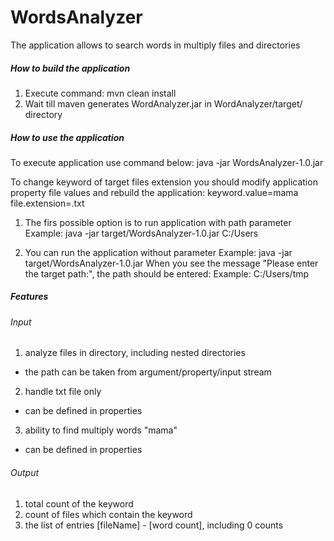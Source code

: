 # WordsAnalyzer
The application allows to search words in multiply files and directories

##### How to build the application
1) Execute command:
mvn clean install
2) Wait till maven generates WordAnalyzer.jar in WordAnalyzer/target/ directory

##### How to use the application

To execute application use command below:
java -jar WordsAnalyzer-1.0.jar <optional path>

To change keyword of target files extension you should modify application property file values and rebuild the application:
keyword.value=mama
file.extension=.txt

1) The firs possible option is to run application with path parameter
Example:
java -jar target/WordsAnalyzer-1.0.jar C:/Users

2) You can run the application without parameter 
Example:
java -jar target/WordsAnalyzer-1.0.jar
When you see the message "Please enter the target path:", the path should be entered:
Example:
C:/Users/tmp

##### Features
###### Input
1) analyze files in directory, including nested directories
- the path can be taken from argument/property/input stream
2) handle txt file only
- can be defined in properties
3) ability to find multiply words "mama"
- can be defined in properties

###### Output
1) total count of the keyword
2) count of files which contain the keyword
3) the list of entries [fileName] - [word count], including 0 counts